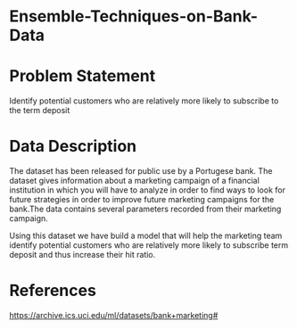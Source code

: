 # Ensemble-Techniques-on-Bank-Data

# Problem Statement
Identify potential customers who are relatively more likely to subscribe to the term deposit     

# Data Description
The dataset has been released for public use by a Portugese bank. The dataset gives information about a marketing campaign 
of a financial institution in which you will have to analyze in order to find ways to look for future strategies in order 
to improve future marketing campaigns for the bank.The data contains several parameters recorded from their 
marketing campaign. 

Using this dataset we have build a model that will help the marketing team identify potential customers
who are relatively more likely to subscribe term deposit and thus increase their hit ratio.

# References
https://archive.ics.uci.edu/ml/datasets/bank+marketing#
